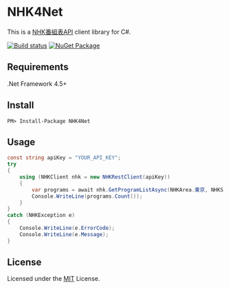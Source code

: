 # NHK4Net
This is a [NHK番組表API](http://api-portal.nhk.or.jp/) client library for C#.  
  
[![Build status](https://ci.appveyor.com/api/projects/status/66x3hux7575h1x8d?svg=true)](https://ci.appveyor.com/project/monmaru/nhk4net)  [![NuGet Package](https://img.shields.io/nuget/v/NHK4Net.svg)](https://www.nuget.org/packages/NHK4Net/)  

## Requirements
.Net Framework 4.5+

## Install
```
PM> Install-Package NHK4Net
```
## Usage
```csharp
const string apiKey = "YOUR_API_KEY";
try
{
    using (NHKClient nhk = new NHKRestClient(apiKey))
    {
        var programs = await nhk.GetProgramListAsync(NHKArea.東京, NHKService.総合1, DateTime.Today);
        Console.WriteLine(programs.Count());
    }
}
catch (NHKException e)
{
    Console.WriteLine(e.ErrorCode);
    Console.WriteLine(e.Message);
}
```

## License
Licensed under the [MIT](LICENSE) License.
